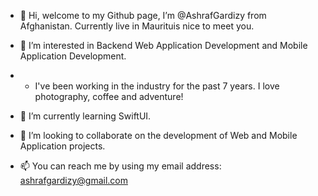 - 👋 Hi, welcome to my Github page, I’m @AshrafGardizy from Afghanistan. Currently live in Maurituis nice to meet you.
- 👀 I’m interested in Backend Web Application Development and Mobile Application Development.
- - I've been working in the industry for the past 7 years. I love photography, coffee and adventure!
- 🌱 I’m currently learning SwiftUI.


- 💞️ I’m looking to collaborate on the development of Web and Mobile Application projects.
- 📫 You can reach me by using my email address: ashrafgardizy@gmail.com

<!---
AshrafGardizy/AshrafGardizy is a ✨ special ✨ repository because its `README.md` (this file) appears on your GitHub profile.
You can click the Preview link to take a look at your changes.
--->
